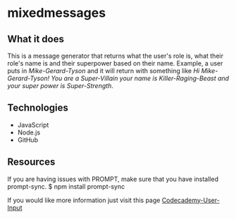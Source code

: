 # mixedmessages

## What it does 
This is a message generator that returns what the user's role is, what their role's name is and their superpower based on their name. Example, a user puts in *Mike-Gerard-Tyson* and it will return with something like *Hi Mike-Gerard-Tyson! You are a Super-Villain your name is Killer-Raging-Beast and your super power is Super-Strength*.

## Technologies 
* JavaScript
* Node.js
* GitHub

## Resources 

If you are having issues with PROMPT, make sure that you have installed prompt-sync. 
$ npm install prompt-sync

If you would like more information just visit this page
[Codecademy-User-Input](https://www.codecademy.com/articles/getting-user-input-in-node-js)